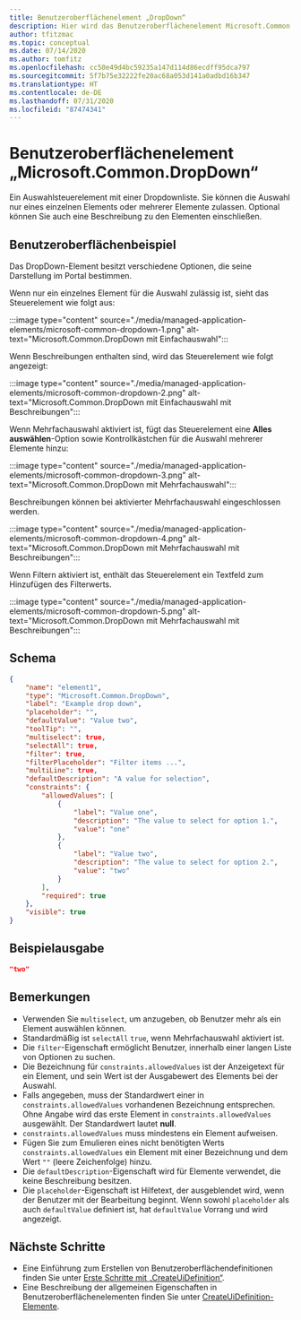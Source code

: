 ```yaml
---
title: Benutzeroberflächenelement „DropDown“
description: Hier wird das Benutzeroberflächenelement Microsoft.Common.DropDown für das Azure-Portal beschrieben. Es wird beim Bereitstellen einer verwalteten Anwendung zum Auswählen aus verfügbaren Optionen verwendet.
author: tfitzmac
ms.topic: conceptual
ms.date: 07/14/2020
ms.author: tomfitz
ms.openlocfilehash: cc50e49d4bc59235a147d114d86ecdff95dca797
ms.sourcegitcommit: 5f7b75e32222fe20ac68a053d141a0adbd16b347
ms.translationtype: HT
ms.contentlocale: de-DE
ms.lasthandoff: 07/31/2020
ms.locfileid: "87474341"
---
```

# <a name="microsoftcommondropdown-ui-element"></a>Benutzeroberflächenelement „Microsoft.Common.DropDown“

Ein Auswahlsteuerelement mit einer Dropdownliste. Sie können die Auswahl nur eines einzelnen Elements oder mehrerer Elemente zulassen. Optional können Sie auch eine Beschreibung zu den Elementen einschließen.

## <a name="ui-sample"></a>Benutzeroberflächenbeispiel

Das DropDown-Element besitzt verschiedene Optionen, die seine Darstellung im Portal bestimmen.

Wenn nur ein einzelnes Element für die Auswahl zulässig ist, sieht das Steuerelement wie folgt aus:

:::image type="content" source="./media/managed-application-elements/microsoft-common-dropdown-1.png" alt-text="Microsoft.Common.DropDown mit Einfachauswahl":::

Wenn Beschreibungen enthalten sind, wird das Steuerelement wie folgt angezeigt:

:::image type="content" source="./media/managed-application-elements/microsoft-common-dropdown-2.png" alt-text="Microsoft.Common.DropDown mit Einfachauswahl mit Beschreibungen":::

Wenn Mehrfachauswahl aktiviert ist, fügt das Steuerelement eine **Alles auswählen**-Option sowie Kontrollkästchen für die Auswahl mehrerer Elemente hinzu:

:::image type="content" source="./media/managed-application-elements/microsoft-common-dropdown-3.png" alt-text="Microsoft.Common.DropDown mit Mehrfachauswahl":::

Beschreibungen können bei aktivierter Mehrfachauswahl eingeschlossen werden.

:::image type="content" source="./media/managed-application-elements/microsoft-common-dropdown-4.png" alt-text="Microsoft.Common.DropDown mit Mehrfachauswahl mit Beschreibungen":::

Wenn Filtern aktiviert ist, enthält das Steuerelement ein Textfeld zum Hinzufügen des Filterwerts.

:::image type="content" source="./media/managed-application-elements/microsoft-common-dropdown-5.png" alt-text="Microsoft.Common.DropDown mit Mehrfachauswahl mit Beschreibungen":::

## <a name="schema"></a>Schema

```json
{
    "name": "element1",
    "type": "Microsoft.Common.DropDown",
    "label": "Example drop down",
    "placeholder": "",
    "defaultValue": "Value two",
    "toolTip": "",
    "multiselect": true,  
    "selectAll": true,  
    "filter": true,  
    "filterPlaceholder": "Filter items ...",  
    "multiLine": true,  
    "defaultDescription": "A value for selection",  
    "constraints": {
        "allowedValues": [
            {
                "label": "Value one",
                "description": "The value to select for option 1.",
                "value": "one"
            },
            {
                "label": "Value two",
                "description": "The value to select for option 2.",
                "value": "two"
            }
        ],
        "required": true
    },
    "visible": true
}
```

## <a name="sample-output"></a>Beispielausgabe

```json
"two"
```

## <a name="remarks"></a>Bemerkungen

- Verwenden Sie `multiselect`, um anzugeben, ob Benutzer mehr als ein Element auswählen können.
- Standardmäßig ist `selectAll` `true`, wenn Mehrfachauswahl aktiviert ist.
- Die `filter`-Eigenschaft ermöglicht Benutzer, innerhalb einer langen Liste von Optionen zu suchen.
- Die Bezeichnung für `constraints.allowedValues` ist der Anzeigetext für ein Element, und sein Wert ist der Ausgabewert des Elements bei der Auswahl.
- Falls angegeben, muss der Standardwert einer in `constraints.allowedValues` vorhandenen Bezeichnung entsprechen. Ohne Angabe wird das erste Element in `constraints.allowedValues` ausgewählt. Der Standardwert lautet **null**.
- `constraints.allowedValues` muss mindestens ein Element aufweisen.
- Fügen Sie zum Emulieren eines nicht benötigten Werts `constraints.allowedValues` ein Element mit einer Bezeichnung und dem Wert `""` (leere Zeichenfolge) hinzu.
- Die `defaultDescription`-Eigenschaft wird für Elemente verwendet, die keine Beschreibung besitzen.
- Die `placeholder`-Eigenschaft ist Hilfetext, der ausgeblendet wird, wenn der Benutzer mit der Bearbeitung beginnt. Wenn sowohl `placeholder` als auch `defaultValue` definiert ist, hat `defaultValue` Vorrang und wird angezeigt.

## <a name="next-steps"></a>Nächste Schritte

* Eine Einführung zum Erstellen von Benutzeroberflächendefinitionen finden Sie unter [Erste Schritte mit „CreateUiDefinition“](create-uidefinition-overview.md).
* Eine Beschreibung der allgemeinen Eigenschaften in Benutzeroberflächenelementen finden Sie unter [CreateUiDefinition-Elemente](create-uidefinition-elements.md).
